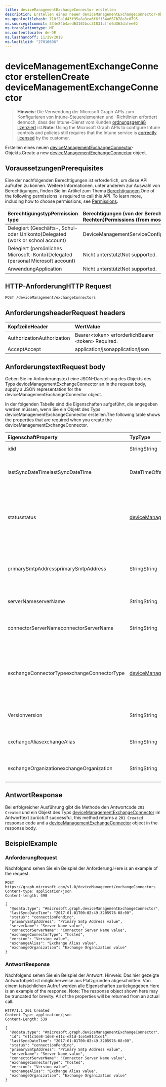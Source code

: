 ```yaml
---
title: deviceManagementExchangeConnector erstellen
description: Erstellen eines neuen deviceManagementExchangeConnector-Objekts.
ms.openlocfilehash: 710f2a1d43f95a8a3ca6f6f154a667b78e8c0795
ms.sourcegitcommit: 334e84b4aed63162bcc31831cffd6d363dafee02
ms.translationtype: MT
ms.contentlocale: de-DE
ms.lasthandoff: 11/29/2018
ms.locfileid: "27016606"
---
```

# <a name="create-devicemanagementexchangeconnector"></a><span data-ttu-id="9e6a2-103">deviceManagementExchangeConnector erstellen</span><span class="sxs-lookup"><span data-stu-id="9e6a2-103">Create deviceManagementExchangeConnector</span></span>

> <span data-ttu-id="9e6a2-104">**Hinweis:** Die Verwendung der Microsoft Graph-APIs zum Konfigurieren von Intune-Steuerelementen und -Richtlinien erfordert dennoch, dass der Intune-Dienst vom Kunden [ordnungsgemäß lizenziert](https://go.microsoft.com/fwlink/?linkid=839381) ist.</span><span class="sxs-lookup"><span data-stu-id="9e6a2-104">**Note:** Using the Microsoft Graph APIs to configure Intune controls and policies still requires that the Intune service is [correctly licensed](https://go.microsoft.com/fwlink/?linkid=839381) by the customer.</span></span>

<span data-ttu-id="9e6a2-105">Erstellen eines neuen [deviceManagementExchangeConnector](../resources/intune-onboarding-devicemanagementexchangeconnector.md)-Objekts.</span><span class="sxs-lookup"><span data-stu-id="9e6a2-105">Create a new [deviceManagementExchangeConnector](../resources/intune-onboarding-devicemanagementexchangeconnector.md) object.</span></span>
## <a name="prerequisites"></a><span data-ttu-id="9e6a2-106">Voraussetzungen</span><span class="sxs-lookup"><span data-stu-id="9e6a2-106">Prerequisites</span></span>
<span data-ttu-id="9e6a2-p101">Eine der nachfolgenden Berechtigungen ist erforderlich, um diese API aufrufen zu können. Weitere Informationen, unter anderem zur Auswahl von Berechtigungen, finden Sie im Artikel zum Thema [Berechtigungen](/graph/permissions-reference).</span><span class="sxs-lookup"><span data-stu-id="9e6a2-p101">One of the following permissions is required to call this API. To learn more, including how to choose permissions, see [Permissions](/graph/permissions-reference).</span></span>

|<span data-ttu-id="9e6a2-109">Berechtigungstyp</span><span class="sxs-lookup"><span data-stu-id="9e6a2-109">Permission type</span></span>|<span data-ttu-id="9e6a2-110">Berechtigungen (von der Berechtigung mit den meisten Rechten zu der mit den wenigsten Rechten)</span><span class="sxs-lookup"><span data-stu-id="9e6a2-110">Permissions (from most to least privileged)</span></span>|
|:---|:---|
|<span data-ttu-id="9e6a2-111">Delegiert (Geschäfts-, Schul- oder Unikonto)</span><span class="sxs-lookup"><span data-stu-id="9e6a2-111">Delegated (work or school account)</span></span>|<span data-ttu-id="9e6a2-112">DeviceManagementServiceConfig.ReadWrite.All</span><span class="sxs-lookup"><span data-stu-id="9e6a2-112">DeviceManagementServiceConfig.ReadWrite.All</span></span>|
|<span data-ttu-id="9e6a2-113">Delegiert (persönliches Microsoft-Konto)</span><span class="sxs-lookup"><span data-stu-id="9e6a2-113">Delegated (personal Microsoft account)</span></span>|<span data-ttu-id="9e6a2-114">Nicht unterstützt</span><span class="sxs-lookup"><span data-stu-id="9e6a2-114">Not supported.</span></span>|
|<span data-ttu-id="9e6a2-115">Anwendung</span><span class="sxs-lookup"><span data-stu-id="9e6a2-115">Application</span></span>|<span data-ttu-id="9e6a2-116">Nicht unterstützt</span><span class="sxs-lookup"><span data-stu-id="9e6a2-116">Not supported.</span></span>|

## <a name="http-request"></a><span data-ttu-id="9e6a2-117">HTTP-Anforderung</span><span class="sxs-lookup"><span data-stu-id="9e6a2-117">HTTP Request</span></span>
<!-- {
  "blockType": "ignored"
}
-->
``` http
POST /deviceManagement/exchangeConnectors
```

## <a name="request-headers"></a><span data-ttu-id="9e6a2-118">Anforderungsheader</span><span class="sxs-lookup"><span data-stu-id="9e6a2-118">Request headers</span></span>
|<span data-ttu-id="9e6a2-119">Kopfzeile</span><span class="sxs-lookup"><span data-stu-id="9e6a2-119">Header</span></span>|<span data-ttu-id="9e6a2-120">Wert</span><span class="sxs-lookup"><span data-stu-id="9e6a2-120">Value</span></span>|
|:---|:---|
|<span data-ttu-id="9e6a2-121">Authorization</span><span class="sxs-lookup"><span data-stu-id="9e6a2-121">Authorization</span></span>|<span data-ttu-id="9e6a2-122">Bearer&lt;token&gt; erforderlich</span><span class="sxs-lookup"><span data-stu-id="9e6a2-122">Bearer &lt;token&gt; Required.</span></span>|
|<span data-ttu-id="9e6a2-123">Accept</span><span class="sxs-lookup"><span data-stu-id="9e6a2-123">Accept</span></span>|<span data-ttu-id="9e6a2-124">application/json</span><span class="sxs-lookup"><span data-stu-id="9e6a2-124">application/json</span></span>|

## <a name="request-body"></a><span data-ttu-id="9e6a2-125">Anforderungstext</span><span class="sxs-lookup"><span data-stu-id="9e6a2-125">Request body</span></span>
<span data-ttu-id="9e6a2-126">Geben Sie im Anforderungstext eine JSON-Darstellung des Objekts des Typs deviceManagementExchangeConnector an.</span><span class="sxs-lookup"><span data-stu-id="9e6a2-126">In the request body, supply a JSON representation for the deviceManagementExchangeConnector object.</span></span>

<span data-ttu-id="9e6a2-127">In der folgenden Tabelle sind die Eigenschaften aufgeführt, die angegeben werden müssen, wenn Sie ein Objekt des Typs deviceManagementExchangeConnector erstellen.</span><span class="sxs-lookup"><span data-stu-id="9e6a2-127">The following table shows the properties that are required when you create the deviceManagementExchangeConnector.</span></span>

|<span data-ttu-id="9e6a2-128">Eigenschaft</span><span class="sxs-lookup"><span data-stu-id="9e6a2-128">Property</span></span>|<span data-ttu-id="9e6a2-129">Typ</span><span class="sxs-lookup"><span data-stu-id="9e6a2-129">Type</span></span>|<span data-ttu-id="9e6a2-130">Beschreibung</span><span class="sxs-lookup"><span data-stu-id="9e6a2-130">Description</span></span>|
|:---|:---|:---|
|<span data-ttu-id="9e6a2-131">id</span><span class="sxs-lookup"><span data-stu-id="9e6a2-131">id</span></span>|<span data-ttu-id="9e6a2-132">String</span><span class="sxs-lookup"><span data-stu-id="9e6a2-132">String</span></span>|<span data-ttu-id="9e6a2-133">Noch nicht dokumentiert</span><span class="sxs-lookup"><span data-stu-id="9e6a2-133">Not yet documented</span></span>|
|<span data-ttu-id="9e6a2-134">lastSyncDateTime</span><span class="sxs-lookup"><span data-stu-id="9e6a2-134">lastSyncDateTime</span></span>|<span data-ttu-id="9e6a2-135">DateTimeOffset</span><span class="sxs-lookup"><span data-stu-id="9e6a2-135">DateTimeOffset</span></span>|<span data-ttu-id="9e6a2-136">Zeit der letzten Synchronisierung für Exchange Connector</span><span class="sxs-lookup"><span data-stu-id="9e6a2-136">Last sync time for the Exchange Connector</span></span>|
|<span data-ttu-id="9e6a2-137">status</span><span class="sxs-lookup"><span data-stu-id="9e6a2-137">status</span></span>|[<span data-ttu-id="9e6a2-138">deviceManagementExchangeConnectorStatus</span><span class="sxs-lookup"><span data-stu-id="9e6a2-138">deviceManagementExchangeConnectorStatus</span></span>](../resources/intune-onboarding-devicemanagementexchangeconnectorstatus.md)|<span data-ttu-id="9e6a2-139">Exchange Connectorstatus.</span><span class="sxs-lookup"><span data-stu-id="9e6a2-139">Exchange Connector Status.</span></span> <span data-ttu-id="9e6a2-140">Mögliche Werte: sind `none`, `connectionPending`, `connected` und `disconnected`.</span><span class="sxs-lookup"><span data-stu-id="9e6a2-140">Possible values are: `none`, `connectionPending`, `connected`, `disconnected`.</span></span>|
|<span data-ttu-id="9e6a2-141">primarySmtpAddress</span><span class="sxs-lookup"><span data-stu-id="9e6a2-141">primarySmtpAddress</span></span>|<span data-ttu-id="9e6a2-142">String</span><span class="sxs-lookup"><span data-stu-id="9e6a2-142">String</span></span>|<span data-ttu-id="9e6a2-143">E-Mail-Adresse, die zum Konfigurieren von Exchange Connector zwischen Diensten verwendet wird.</span><span class="sxs-lookup"><span data-stu-id="9e6a2-143">Email address used to configure the Service To Service Exchange Connector.</span></span>|
|<span data-ttu-id="9e6a2-144">serverName</span><span class="sxs-lookup"><span data-stu-id="9e6a2-144">serverName</span></span>|<span data-ttu-id="9e6a2-145">String</span><span class="sxs-lookup"><span data-stu-id="9e6a2-145">String</span></span>|<span data-ttu-id="9e6a2-146">Der Name des Exchange-Servers.</span><span class="sxs-lookup"><span data-stu-id="9e6a2-146">The name of the Exchange server.</span></span>|
|<span data-ttu-id="9e6a2-147">connectorServerName</span><span class="sxs-lookup"><span data-stu-id="9e6a2-147">connectorServerName</span></span>|<span data-ttu-id="9e6a2-148">String</span><span class="sxs-lookup"><span data-stu-id="9e6a2-148">String</span></span>|<span data-ttu-id="9e6a2-149">Der Name des Servers, der Exchange Connector hostet.</span><span class="sxs-lookup"><span data-stu-id="9e6a2-149">The name of the server hosting the Exchange Connector.</span></span>|
|<span data-ttu-id="9e6a2-150">exchangeConnectorType</span><span class="sxs-lookup"><span data-stu-id="9e6a2-150">exchangeConnectorType</span></span>|[<span data-ttu-id="9e6a2-151">deviceManagementExchangeConnectorType</span><span class="sxs-lookup"><span data-stu-id="9e6a2-151">deviceManagementExchangeConnectorType</span></span>](../resources/intune-onboarding-devicemanagementexchangeconnectortype.md)|<span data-ttu-id="9e6a2-152">Der konfigurierte Typ von Exchange Connector.</span><span class="sxs-lookup"><span data-stu-id="9e6a2-152">The type of Exchange Connector Configured.</span></span> <span data-ttu-id="9e6a2-153">Mögliche Werte: `onPremises`, `hosted`, `serviceToService`, `dedicated`.</span><span class="sxs-lookup"><span data-stu-id="9e6a2-153">Possible values are: `onPremises`, `hosted`, `serviceToService`, `dedicated`.</span></span>|
|<span data-ttu-id="9e6a2-154">Version</span><span class="sxs-lookup"><span data-stu-id="9e6a2-154">version</span></span>|<span data-ttu-id="9e6a2-155">String</span><span class="sxs-lookup"><span data-stu-id="9e6a2-155">String</span></span>|<span data-ttu-id="9e6a2-156">Die Version des ExchangeConnectorAgent</span><span class="sxs-lookup"><span data-stu-id="9e6a2-156">The version of the ExchangeConnectorAgent</span></span>|
|<span data-ttu-id="9e6a2-157">exchangeAlias</span><span class="sxs-lookup"><span data-stu-id="9e6a2-157">exchangeAlias</span></span>|<span data-ttu-id="9e6a2-158">String</span><span class="sxs-lookup"><span data-stu-id="9e6a2-158">String</span></span>|<span data-ttu-id="9e6a2-159">Ein dem Exchange-Server zugewiesener Alias</span><span class="sxs-lookup"><span data-stu-id="9e6a2-159">An alias assigned to the Exchange server</span></span>|
|<span data-ttu-id="9e6a2-160">exchangeOrganization</span><span class="sxs-lookup"><span data-stu-id="9e6a2-160">exchangeOrganization</span></span>|<span data-ttu-id="9e6a2-161">String</span><span class="sxs-lookup"><span data-stu-id="9e6a2-161">String</span></span>|<span data-ttu-id="9e6a2-162">Exchange-Organisation für den Exchange-Server</span><span class="sxs-lookup"><span data-stu-id="9e6a2-162">Exchange Organization to the Exchange server</span></span>|



## <a name="response"></a><span data-ttu-id="9e6a2-163">Antwort</span><span class="sxs-lookup"><span data-stu-id="9e6a2-163">Response</span></span>
<span data-ttu-id="9e6a2-164">Bei erfolgreicher Ausführung gibt die Methode den Antwortcode `201 Created` und ein Objekt des Typs [deviceManagementExchangeConnector](../resources/intune-onboarding-devicemanagementexchangeconnector.md) im Antworttext zurück.</span><span class="sxs-lookup"><span data-stu-id="9e6a2-164">If successful, this method returns a `201 Created` response code and a [deviceManagementExchangeConnector](../resources/intune-onboarding-devicemanagementexchangeconnector.md) object in the response body.</span></span>

## <a name="example"></a><span data-ttu-id="9e6a2-165">Beispiel</span><span class="sxs-lookup"><span data-stu-id="9e6a2-165">Example</span></span>
### <a name="request"></a><span data-ttu-id="9e6a2-166">Anforderung</span><span class="sxs-lookup"><span data-stu-id="9e6a2-166">Request</span></span>
<span data-ttu-id="9e6a2-167">Nachfolgend sehen Sie ein Beispiel der Anforderung.</span><span class="sxs-lookup"><span data-stu-id="9e6a2-167">Here is an example of the request.</span></span>
``` http
POST https://graph.microsoft.com/v1.0/deviceManagement/exchangeConnectors
Content-type: application/json
Content-length: 490

{
  "@odata.type": "#microsoft.graph.deviceManagementExchangeConnector",
  "lastSyncDateTime": "2017-01-01T00:02:49.3205976-08:00",
  "status": "connectionPending",
  "primarySmtpAddress": "Primary Smtp Address value",
  "serverName": "Server Name value",
  "connectorServerName": "Connector Server Name value",
  "exchangeConnectorType": "hosted",
  "version": "Version value",
  "exchangeAlias": "Exchange Alias value",
  "exchangeOrganization": "Exchange Organization value"
}
```

### <a name="response"></a><span data-ttu-id="9e6a2-168">Antwort</span><span class="sxs-lookup"><span data-stu-id="9e6a2-168">Response</span></span>
<span data-ttu-id="9e6a2-p104">Nachfolgend sehen Sie ein Beispiel der Antwort. Hinweis: Das hier gezeigte Antwortobjekt ist möglicherweise aus Platzgründen abgeschnitten. Von einem tatsächlichen Aufruf werden alle Eigenschaften zurückgegeben.</span><span class="sxs-lookup"><span data-stu-id="9e6a2-p104">Here is an example of the response. Note: The response object shown here may be truncated for brevity. All of the properties will be returned from an actual call.</span></span>
``` http
HTTP/1.1 201 Created
Content-Type: application/json
Content-Length: 539

{
  "@odata.type": "#microsoft.graph.deviceManagementExchangeConnector",
  "id": "e11c1de8-1de8-e11c-e81d-1ce1e81d1ce1",
  "lastSyncDateTime": "2017-01-01T00:02:49.3205976-08:00",
  "status": "connectionPending",
  "primarySmtpAddress": "Primary Smtp Address value",
  "serverName": "Server Name value",
  "connectorServerName": "Connector Server Name value",
  "exchangeConnectorType": "hosted",
  "version": "Version value",
  "exchangeAlias": "Exchange Alias value",
  "exchangeOrganization": "Exchange Organization value"
}
```



